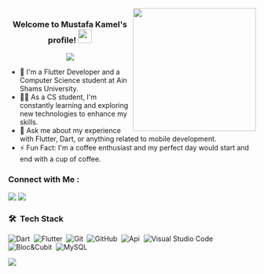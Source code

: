 
<img width="250" align="right" src="https://c.tenor.com/_DOBjnGspYAAAAAM/code-coding.gif">

<h3 align="center">
  Welcome to Mustafa Kamel's profile!
  <img src="https://media.giphy.com/media/hvRJCLFzcasrR4ia7z/giphy.gif" width="28">
</h3>

<!-- Typing SVG by DenverCoder1 - https://github.com/DenverCoder1/readme-typing-svg -->
<p align="center">
  <a href="https://github.com/DenverCoder1/readme-typing-svg"><img src="https://readme-typing-svg.herokuapp.com/?lines=Flutter%20developer;Always%20learning%20new%20things&font=Fira%20Code&center=true&width=440&height=45&color=f75c7e&vCenter=true&size=22"></a>
</p> 

- 🏢 I'm a Flutter Developer and a Computer Science student at Ain Shams University.
- 👨‍💻 As a CS student, I'm constantly learning and exploring new technologies to enhance my skills.
- 💬 Ask me about my experience with Flutter, Dart, or anything related to mobile development.
- ⚡ Fun Fact: I'm a coffee enthusiast and my perfect day would start and end with a cup of coffee.

### Connect with Me :

<a href="https://www.linkedin.com/in/mustafa-kamel-3a8a17262/" target="_blank"><img src="https://img.shields.io/badge/-Mustafa%20Kamel-0077B5?style=for-the-badge&logo=Linkedin&logoColor=white"/></a>
<a href="https://www.facebook.com/Kammeeel" target="_blank"><img src="https://img.shields.io/badge/-Mustafa%20Kamel-0077B5?style=for-the-badge&logo=Facebook&logoColor=white"/></a>



### 🛠 &nbsp;Tech Stack
![Dart](https://img.shields.io/badge/-Dart-05122A?style=flat&logo=dart)&nbsp;
![Flutter](https://img.shields.io/badge/-Flutter-05122A?style=flat&logo=flutter)&nbsp;
![Git](https://img.shields.io/badge/-Git-05122A?style=flat&logo=git)&nbsp;
![GitHub](https://img.shields.io/badge/-GitHub-05122A?style=flat&logo=github)&nbsp;
![Api](https://img.shields.io/badge/-Api-05122A?style=flat&logo=api)&nbsp;
![Visual Studio Code](https://img.shields.io/badge/-Visual%20Studio%20Code-05122A?style=flat&logo=visual-studio-code&logoColor=007ACC)&nbsp;
![Bloc&Cubit](https://img.shields.io/badge/-Bloc-05122A?style=flat&logo=bloc)&nbsp;
![MySQL](https://img.shields.io/badge/-MySql-05122A?style=flat&logo=mysql)&nbsp;


<a href="https://komarev.com/ghpvc/?username=MustafaKammel&style=for-the-badge">
    <img src="https://komarev.com/ghpvc/?username=MustafaKammel&style=for-the-badge">
</a>

